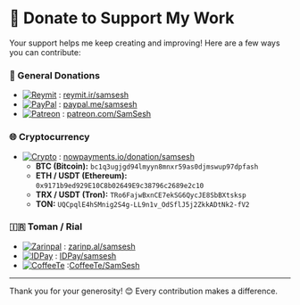 # 💸 Donate to Support My Work

Your support helps me keep creating and improving! Here are a few ways you can contribute:

### 🔗 General Donations
* [![Reymit](https://img.shields.io/badge/Reymit-Donate-purple.svg)](https://reymit.ir/samsesh) : [reymit.ir/samsesh](https://reymit.ir/samsesh)
* [![PayPal](https://img.shields.io/badge/PayPal-Donate-blue.svg)](https://paypal.me/samsesh) : [paypal.me/samsesh](https://paypal.me/samsesh)
* [![Patreon](https://img.shields.io/badge/Patreon-Subscribe-red.svg)](https://www.patreon.com/SamSesh) : [patreon.com/SamSesh](https://www.patreon.com/SamSesh)

### 🌐 Cryptocurrency
* [![Crypto](https://img.shields.io/badge/Cryptocurrency-Donate-yellow.svg)](https://nowpayments.io/donation/samsesh) : [nowpayments.io/donation/samsesh](https://nowpayments.io/donation/samsesh)
  - **BTC (Bitcoin):** `bc1q3ugjgd94lmyyn8mnxr59as0djmswup97dpfash`
  - **ETH / USDT (Ethereum):** `0x9171b9ed929E10C8b02649E9c38796c2689e2c10`
  - **TRX / USDT (Tron):** `TRo6FajwBxnCE7ekSG6QycJE8SbBXtsksp`
  - **TON:** `UQCpqlE4hSMnig2S4g-LL9n1v_OdSflJ5j2ZkkADtNk2-fV2`
### 🇮🇷 Toman / Rial
* [![Zarinpal](https://img.shields.io/badge/Zarinpal-Donate-yellow.svg)](https://zarinp.al/samsesh) : [zarinp.al/samsesh](https://zarinp.al/samsesh)
* [![IDPay](https://img.shields.io/badge/IDPay-Donate-blue.svg)](https://idpay.ir/samsesh) : [IDPay/samsesh](https://idpay.ir/samsesh)
* [![CoffeeTe](https://img.shields.io/badge/CoffeeTe-Donate-brown.svg)](https://www.coffeete.ir/SamSesh) :[CoffeeTe/SamSesh](https://www.coffeete.ir/SamSesh)

---

Thank you for your generosity! 😊 Every contribution makes a difference.

